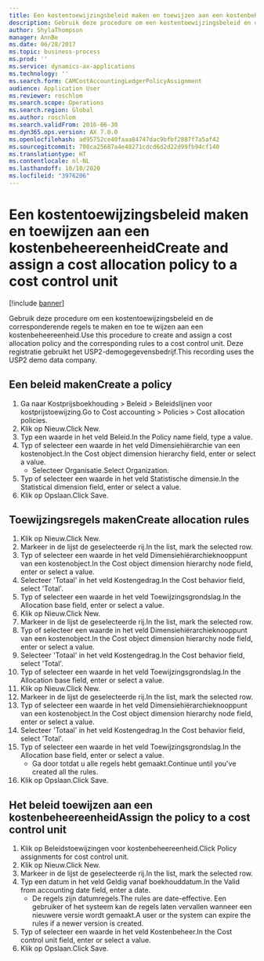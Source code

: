 ```yaml
---
title: Een kostentoewijzingsbeleid maken en toewijzen aan een kostenbeheereenheid
description: Gebruik deze procedure om een kostentoewijzingsbeleid en de corresponderende regels te maken en toe te wijzen aan een kostenbeheereenheid.
author: ShylaThompson
manager: AnnBe
ms.date: 06/28/2017
ms.topic: business-process
ms.prod: ''
ms.service: dynamics-ax-applications
ms.technology: ''
ms.search.form: CAMCostAccountingLedgerPolicyAssignment
audience: Application User
ms.reviewer: roschlom
ms.search.scope: Operations
ms.search.region: Global
ms.author: roschlom
ms.search.validFrom: 2016-06-30
ms.dyn365.ops.version: AX 7.0.0
ms.openlocfilehash: ad95752ce40faaa84747dac9bfbf2887f7a5af42
ms.sourcegitcommit: 708ca25687a4e48271cdcd6d2d22d99fb94cf140
ms.translationtype: HT
ms.contentlocale: nl-NL
ms.lasthandoff: 10/10/2020
ms.locfileid: "3976206"
---
```

# <a name="create-and-assign-a-cost-allocation-policy-to-a-cost-control-unit"></a><span data-ttu-id="45c0b-103">Een kostentoewijzingsbeleid maken en toewijzen aan een kostenbeheereenheid</span><span class="sxs-lookup"><span data-stu-id="45c0b-103">Create and assign a cost allocation policy to a cost control unit</span></span>

[!include [banner](../../includes/banner.md)]

<span data-ttu-id="45c0b-104">Gebruik deze procedure om een kostentoewijzingsbeleid en de corresponderende regels te maken en toe te wijzen aan een kostenbeheereenheid.</span><span class="sxs-lookup"><span data-stu-id="45c0b-104">Use this procedure to create and assign a cost allocation policy and the corresponding rules to a cost control unit.</span></span> <span data-ttu-id="45c0b-105">Deze registratie gebruikt het USP2-demogegevensbedrijf.</span><span class="sxs-lookup"><span data-stu-id="45c0b-105">This recording uses the USP2 demo data company.</span></span>


## <a name="create-a-policy"></a><span data-ttu-id="45c0b-106">Een beleid maken</span><span class="sxs-lookup"><span data-stu-id="45c0b-106">Create a policy</span></span>
1. <span data-ttu-id="45c0b-107">Ga naar Kostprijsboekhouding > Beleid > Beleidslijnen voor kostprijstoewijzing.</span><span class="sxs-lookup"><span data-stu-id="45c0b-107">Go to Cost accounting > Policies > Cost allocation policies.</span></span>
2. <span data-ttu-id="45c0b-108">Klik op Nieuw.</span><span class="sxs-lookup"><span data-stu-id="45c0b-108">Click New.</span></span>
3. <span data-ttu-id="45c0b-109">Typ een waarde in het veld Beleid.</span><span class="sxs-lookup"><span data-stu-id="45c0b-109">In the Policy name field, type a value.</span></span>
4. <span data-ttu-id="45c0b-110">Typ of selecteer een waarde in het veld Dimensiehiërarchie van een kostenobject.</span><span class="sxs-lookup"><span data-stu-id="45c0b-110">In the Cost object dimension hierarchy field, enter or select a value.</span></span>
    * <span data-ttu-id="45c0b-111">Selecteer Organisatie.</span><span class="sxs-lookup"><span data-stu-id="45c0b-111">Select Organization.</span></span>  
5. <span data-ttu-id="45c0b-112">Typ of selecteer een waarde in het veld Statistische dimensie.</span><span class="sxs-lookup"><span data-stu-id="45c0b-112">In the Statistical dimension field, enter or select a value.</span></span>
6. <span data-ttu-id="45c0b-113">Klik op Opslaan.</span><span class="sxs-lookup"><span data-stu-id="45c0b-113">Click Save.</span></span>

## <a name="create-allocation-rules"></a><span data-ttu-id="45c0b-114">Toewijzingsregels maken</span><span class="sxs-lookup"><span data-stu-id="45c0b-114">Create allocation rules</span></span>
1. <span data-ttu-id="45c0b-115">Klik op Nieuw.</span><span class="sxs-lookup"><span data-stu-id="45c0b-115">Click New.</span></span>
2. <span data-ttu-id="45c0b-116">Markeer in de lijst de geselecteerde rij.</span><span class="sxs-lookup"><span data-stu-id="45c0b-116">In the list, mark the selected row.</span></span>
3. <span data-ttu-id="45c0b-117">Typ of selecteer een waarde in het veld Dimensiehiërarchieknooppunt van een kostenobject.</span><span class="sxs-lookup"><span data-stu-id="45c0b-117">In the Cost object dimension hierarchy node field, enter or select a value.</span></span>
4. <span data-ttu-id="45c0b-118">Selecteer 'Totaal' in het veld Kostengedrag.</span><span class="sxs-lookup"><span data-stu-id="45c0b-118">In the Cost behavior field, select 'Total'.</span></span>
5. <span data-ttu-id="45c0b-119">Typ of selecteer een waarde in het veld Toewijzingsgrondslag.</span><span class="sxs-lookup"><span data-stu-id="45c0b-119">In the Allocation base field, enter or select a value.</span></span>
6. <span data-ttu-id="45c0b-120">Klik op Nieuw.</span><span class="sxs-lookup"><span data-stu-id="45c0b-120">Click New.</span></span>
7. <span data-ttu-id="45c0b-121">Markeer in de lijst de geselecteerde rij.</span><span class="sxs-lookup"><span data-stu-id="45c0b-121">In the list, mark the selected row.</span></span>
8. <span data-ttu-id="45c0b-122">Typ of selecteer een waarde in het veld Dimensiehiërarchieknooppunt van een kostenobject.</span><span class="sxs-lookup"><span data-stu-id="45c0b-122">In the Cost object dimension hierarchy node field, enter or select a value.</span></span>
9. <span data-ttu-id="45c0b-123">Selecteer 'Totaal' in het veld Kostengedrag.</span><span class="sxs-lookup"><span data-stu-id="45c0b-123">In the Cost behavior field, select 'Total'.</span></span>
10. <span data-ttu-id="45c0b-124">Typ of selecteer een waarde in het veld Toewijzingsgrondslag.</span><span class="sxs-lookup"><span data-stu-id="45c0b-124">In the Allocation base field, enter or select a value.</span></span>
11. <span data-ttu-id="45c0b-125">Klik op Nieuw.</span><span class="sxs-lookup"><span data-stu-id="45c0b-125">Click New.</span></span>
12. <span data-ttu-id="45c0b-126">Markeer in de lijst de geselecteerde rij.</span><span class="sxs-lookup"><span data-stu-id="45c0b-126">In the list, mark the selected row.</span></span>
13. <span data-ttu-id="45c0b-127">Typ of selecteer een waarde in het veld Dimensiehiërarchieknooppunt van een kostenobject.</span><span class="sxs-lookup"><span data-stu-id="45c0b-127">In the Cost object dimension hierarchy node field, enter or select a value.</span></span>
14. <span data-ttu-id="45c0b-128">Selecteer 'Totaal' in het veld Kostengedrag.</span><span class="sxs-lookup"><span data-stu-id="45c0b-128">In the Cost behavior field, select 'Total'.</span></span>
15. <span data-ttu-id="45c0b-129">Typ of selecteer een waarde in het veld Toewijzingsgrondslag.</span><span class="sxs-lookup"><span data-stu-id="45c0b-129">In the Allocation base field, enter or select a value.</span></span>
    * <span data-ttu-id="45c0b-130">Ga door totdat u alle regels hebt gemaakt.</span><span class="sxs-lookup"><span data-stu-id="45c0b-130">Continue until you've created all the rules.</span></span>  
16. <span data-ttu-id="45c0b-131">Klik op Opslaan.</span><span class="sxs-lookup"><span data-stu-id="45c0b-131">Click Save.</span></span>

## <a name="assign-the-policy-to-a-cost-control-unit"></a><span data-ttu-id="45c0b-132">Het beleid toewijzen aan een kostenbeheereenheid</span><span class="sxs-lookup"><span data-stu-id="45c0b-132">Assign the policy to a cost control unit</span></span>
1. <span data-ttu-id="45c0b-133">Klik op Beleidstoewijzingen voor kostenbeheereenheid.</span><span class="sxs-lookup"><span data-stu-id="45c0b-133">Click Policy assignments for cost control unit.</span></span>
2. <span data-ttu-id="45c0b-134">Klik op Nieuw.</span><span class="sxs-lookup"><span data-stu-id="45c0b-134">Click New.</span></span>
3. <span data-ttu-id="45c0b-135">Markeer in de lijst de geselecteerde rij.</span><span class="sxs-lookup"><span data-stu-id="45c0b-135">In the list, mark the selected row.</span></span>
4. <span data-ttu-id="45c0b-136">Typ een datum in het veld Geldig vanaf boekhouddatum.</span><span class="sxs-lookup"><span data-stu-id="45c0b-136">In the Valid from accounting date field, enter a date.</span></span>
    * <span data-ttu-id="45c0b-137">De regels zijn datumregels.</span><span class="sxs-lookup"><span data-stu-id="45c0b-137">The rules are date-effective.</span></span> <span data-ttu-id="45c0b-138">Een gebruiker of het systeem kan de regels laten vervallen wanneer een nieuwere versie wordt gemaakt.</span><span class="sxs-lookup"><span data-stu-id="45c0b-138">A user or the system can expire the rules if a newer version is created.</span></span>  
5. <span data-ttu-id="45c0b-139">Typ of selecteer een waarde in het veld Kostenbeheer.</span><span class="sxs-lookup"><span data-stu-id="45c0b-139">In the Cost control unit field, enter or select a value.</span></span>
6. <span data-ttu-id="45c0b-140">Klik op Opslaan.</span><span class="sxs-lookup"><span data-stu-id="45c0b-140">Click Save.</span></span>

